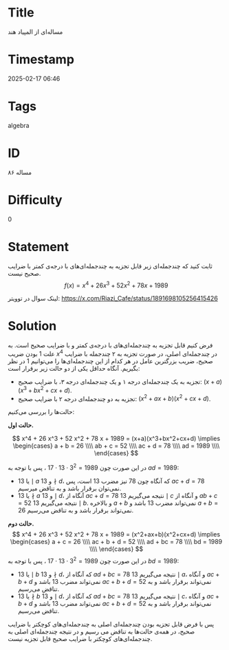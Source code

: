 # Title
مساله‌ای از المپیاد هند
# Timestamp
2025-02-17 06:46
# Tags
algebra
# ID
مساله ۸۶
# Difficulty
0
# Statement
ثابت کنید که چندجمله‌ای زیر قابل تجزیه به چندجمله‌ای‌های با درجه‌ی کمتر با ضرایب صحیح نیست.
$$
f(x) = x^4 + 26 x^3 + 52 x^2 + 78 x + 1989
$$

لینک سوال در توویتر: https://x.com/Riazi_Cafe/status/1891698105256415426

# Solution

فرض کنیم قابل تجزیه به چندجمله‌ای‌های با درجه‌ی کمتر و با ضرایب صحیح است. به علت $1$ بودن ضریب $x^4$ در چندجمله‌ای اصلی، در صورت تجزیه به ۲ چندجمله با ضرایب صحیح، ضریب بزرگترین عامل در هر کدام از این چند‌جمله‌ای‌ها را می‌توانیم $1$ در نظر بگیریم. آنگاه حداقل یکی از دو حالت زیر برقرار است:

* تجزیه به یک چندجمله‌ای درجه ۱ و یک چندجمله‌ای درجه ۳، با ضرایب صحیح: 
$(x+a)(x^3+bx^2+cx+d)$.
* تجزیه به دو چندجمله‌ای درجه ۲ با ضرایب صحیح: 
$(x^2+ax+b)(x^2+cx+d)$.

حالت‌ها را بررسی می‌کنیم:

**حالت اول.**

$$
x^4 + 26 x^3 + 52 x^2 + 78 x + 1989 = (x+a)(x^3+bx^2+cx+d) \implies
\begin{cases}
a + b = 26 \\\\
ab + c = 52 \\\\
ac + d = 78 \\\\
ad = 1989 \\\\
\end{cases}
$$

در این صورت چون 
$1989=3^2\cdot 13 \cdot 17$
، پس با توجه به $ad = 1989$:
* یا $13 \mid a$ و $13 \nmid d$، که آنگاه چون $78$ نیز مضرب $13$ است، پس $ac + d = 78$ نمی‌توان برقرار باشد و به تناقض میرسیم.
* یا $13 \nmid a$ و $13 \mid d$، آنگاه از $ac + d = 78$ نتیجه می‌گیریم $13 \mid c$ و آنگاه از $ab + c = 52$ نتیجه می‌گیریم $13 \mid b$. و بالاخره $a + b$ نمی‌تواند مضرب $13$ باشد و $a + b = 26$ نمی‌تواند برقرار باشد و به تناقض می‌رسیم.

**حالت دوم.**
$$
x^4 + 26 x^3 + 52 x^2 + 78 x + 1989 = (x^2+ax+b)(x^2+cx+d) \implies
\begin{cases}
a + c = 26 \\\\
ac + b + d = 52 \\\\
ad + bc = 78 \\\\
bd = 1989 \\\\
\end{cases}
$$
در این صورت چون 
$1989=3^2\cdot 13 \cdot 17$
، پس با توجه به $bd = 1989$:

* یا $13 \mid b$ و $13 \nmid d$، که آنگاه از $ad + bc = 78$ نتیجه می‌گیریم $13 \mid a$، و آنگاه $ac + b + d$ نمی‌تواند مضرب $13$ باشد و $ac + b + d = 52$ نمی‌تواند برقرار باشد و به تناقض می‌رسیم.
* یا $13 \nmid b$ و $13 \mid d$، که آنگاه از $ad + bc = 78$ نتیجه می‌گیریم $13 \mid c$، و آنگاه $ac + b + d$ نمی‌تواند مضرب $13$ باشد و $ac + b + d = 52$ نمی‌تواند برقرار باشد و به تناقض می‌رسیم.


پس با فرض قابل تجزیه بودن چندجمله‌ای اصلی به چندجمله‌ای‌های کوچکتر با ضرایب صحیح، در همه‌ی حالت‌ها به تناقض می رسیم و  در نتیجه چندجمله‌ای اصلی به چندجمله‌ای‌های کوچکتر با ضرایب صحیح قابل تجزیه نیست.
